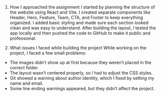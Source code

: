 1. How I approached the assignment
I started by planning the structure of the website using React and Vite. I created separate components like Header, Hero, Feature, Team, CTA, and Footer to keep everything organized. I added basic styling and made sure each section looked clean and was easy to understand. After building the layout, I tested the app locally and then pushed the code to GitHub to make it public and professional.

2. What issues I faced while building the project
While working on the project, I faced a few small problems:
- The images didn’t show up at first because they weren’t placed in the correct folder.
- The layout wasn’t centered properly, so I had to adjust the CSS styles.
- Git showed a warning about author identity, which I fixed by setting my name and email.
- Some line ending warnings appeared, but they didn’t affect the project.

